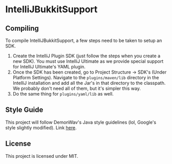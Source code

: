 IntelliJBukkitSupport
=====================

Compiling
---------

To compile IntelliJBukkitSupport, a few steps need to be taken to setup an SDK.

1. Create the IntelliJ Plugin SDK (just follow the steps when you create a new SDK). You must use IntelliJ Ultimate as
we provide special support for IntelliJ Ultimate's YAML plugin.
2. Once the SDK has been created, go to Project Structure -> SDK's (Under Platform Settings). Navigate to the
`plugins/maven/lib` directory in the IntelliJ installation and add all the Jar's in that directory to the classpath.
We probably don't need all of them, but it's simpler this way.
3. Do the same thing for `plugins/yaml/lib` as well.

Style Guide
-----------

This project will follow DemonWav's Java style guidelines (lol, Google's style slightly modified). Link
[here](http://www.demonwav.com/style).

License
-------

This project is licensed under MIT.
